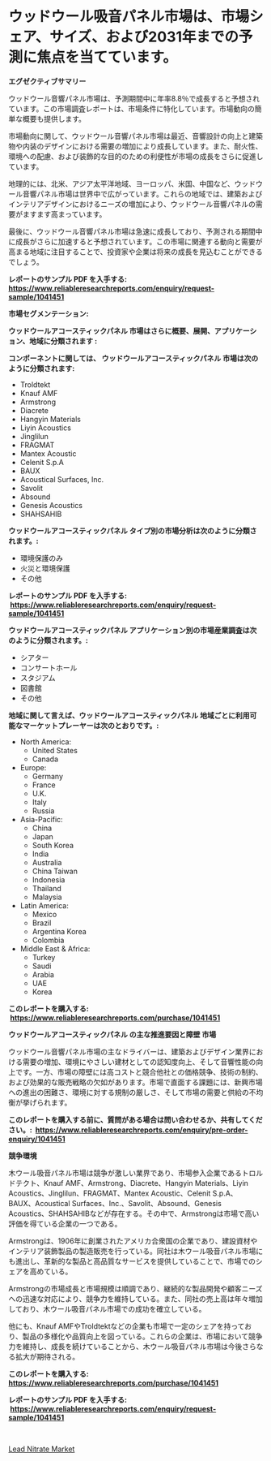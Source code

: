 <p><h1>ウッドウール吸音パネル市場は、市場シェア、サイズ、および2031年までの予測に焦点を当てています。</h1></p><p><strong>エグゼクティブサマリー</strong></p>
<p><p>ウッドウール音響パネル市場は、予測期間中に年率8.8％で成長すると予想されています。この市場調査レポートは、市場条件に特化しています。市場動向の簡単な概要も提供します。</p><p>市場動向に関して、ウッドウール音響パネル市場は最近、音響設計の向上と建築物や内装のデザインにおける需要の増加により成長しています。また、耐火性、環境への配慮、および装飾的な目的のための利便性が市場の成長をさらに促進しています。</p><p>地理的には、北米、アジア太平洋地域、ヨーロッパ、米国、中国など、ウッドウール音響パネル市場は世界中で広がっています。これらの地域では、建築およびインテリアデザインにおけるニーズの増加により、ウッドウール音響パネルの需要がますます高まっています。</p><p>最後に、ウッドウール音響パネル市場は急速に成長しており、予測される期間中に成長がさらに加速すると予想されています。この市場に関連する動向と需要が高まる地域に注目することで、投資家や企業は将来の成長を見込むことができるでしょう。</p></p>
<p><strong>レポートのサンプル PDF を入手する: <a href="https://www.reliableresearchreports.com/enquiry/request-sample/1041451">https://www.reliableresearchreports.com/enquiry/request-sample/1041451</a></strong></p>
<p><strong>市場セグメンテーション:</strong></p>
<p><strong> ウッドウールアコースティックパネル 市場はさらに概要、展開、アプリケーション、地域に分類されます :</strong></p>
<p><strong>コンポーネントに関しては、 ウッドウールアコースティックパネル 市場は次のように分類されます: &nbsp;</strong></p>
<p><ul><li>Troldtekt</li><li>Knauf AMF</li><li>Armstrong</li><li>Diacrete</li><li>Hangyin Materials</li><li>Liyin Acoustics</li><li>Jinglilun</li><li>FRAGMAT</li><li>Mantex Acoustic</li><li>Celenit S.p.A</li><li>BAUX</li><li>Acoustical Surfaces, Inc.</li><li>Savolit</li><li>Absound</li><li>Genesis Acoustics</li><li>SHAHSAHIB</li></ul></p>
<p><strong> ウッドウールアコースティックパネル タイプ別の市場分析は次のように分類されます。:</strong></p>
<p><ul><li>環境保護のみ</li><li>火災と環境保護</li><li>その他</li></ul></p>
<p><strong>レポートのサンプル PDF を入手する: &nbsp;<a href="https://www.reliableresearchreports.com/enquiry/request-sample/1041451">https://www.reliableresearchreports.com/enquiry/request-sample/1041451</a></strong></p>
<p><strong> ウッドウールアコースティックパネル アプリケーション別の市場産業調査は次のように分類されます。:</strong></p>
<p><ul><li>シアター</li><li>コンサートホール</li><li>スタジアム</li><li>図書館</li><li>その他</li></ul></p>
<p><strong>地域に関して言えば、ウッドウールアコースティックパネル 地域ごとに利用可能なマーケットプレーヤーは次のとおりです。:</strong></p>
<p><ul>
    <li>
        North America:
        <ul>
            <li>United States</li>
            <li>Canada</li>
        </ul>
    </li>
    <li>
        Europe:
        <ul>
            <li>Germany</li>
            <li>France</li>
            <li>U.K.</li>
            <li>Italy</li>
            <li>Russia</li>
        </ul>
    </li>
    <li>
        Asia-Pacific:
        <ul>
            <li>China</li>
            <li>Japan</li>
            <li>South Korea</li>
            <li>India</li>
            <li>Australia</li>
            <li>China Taiwan</li>
            <li>Indonesia</li>
            <li>Thailand</li>
            <li>Malaysia</li>
        </ul>
    </li>
    <li>
        Latin America:
        <ul>
            <li>Mexico</li>
            <li>Brazil</li>
            <li>Argentina Korea</li>
            <li>Colombia</li>
        </ul>
    </li>
    <li>
        Middle East & Africa:
        <ul>
            <li>Turkey</li>
            <li>Saudi</li>
            <li>Arabia</li>
            <li>UAE</li>
            <li>Korea</li>
        </ul>
    </li>
    </ul></p>
<p><strong>このレポートを購入する: &nbsp;<a href="https://www.reliableresearchreports.com/purchase/1041451">https://www.reliableresearchreports.com/purchase/1041451</a></strong></p>
<p><strong>ウッドウールアコースティックパネル の主な推進要因と障壁 市場</strong></p>
<p><p>ウッドウール音響パネル市場の主なドライバーは、建築およびデザイン業界における需要の増加、環境にやさしい建材としての認知度向上、そして音響性能の向上です。一方、市場の障壁には高コストと競合他社との価格競争、技術の制約、および効果的な販売戦略の欠如があります。市場で直面する課題には、新興市場への進出の困難さ、環境に対する規制の厳しさ、そして市場の需要と供給の不均衡が挙げられます。</p></p>
<p><strong>このレポートを購入する前に、質問がある場合は問い合わせるか、共有してください。:&nbsp; <a href="https://www.reliableresearchreports.com/enquiry/pre-order-enquiry/1041451">https://www.reliableresearchreports.com/enquiry/pre-order-enquiry/1041451</a></strong></p>
<p><strong>競争環境</strong></p>
<p><p>木ウール吸音パネル市場は競争が激しい業界であり、市場参入企業であるトロルドテクト、Knauf AMF、Armstrong、Diacrete、Hangyin Materials、Liyin Acoustics、Jinglilun、FRAGMAT、Mantex Acoustic、Celenit S.p.A、BAUX、Acoustical Surfaces、Inc.、Savolit、Absound、Genesis Acoustics、SHAHSAHIBなどが存在する。その中で、Armstrongは市場で高い評価を得ている企業の一つである。</p><p>Armstrongは、1906年に創業されたアメリカ合衆国の企業であり、建設資材やインテリア装飾製品の製造販売を行っている。同社は木ウール吸音パネル市場にも進出し、革新的な製品と高品質なサービスを提供していることで、市場でのシェアを高めている。</p><p>Armstrongの市場成長と市場規模は順調であり、継続的な製品開発や顧客ニーズへの迅速な対応により、競争力を維持している。また、同社の売上高は年々増加しており、木ウール吸音パネル市場での成功を確立している。</p><p>他にも、Knauf AMFやTroldtektなどの企業も市場で一定のシェアを持っており、製品の多様化や品質向上を図っている。これらの企業は、市場において競争力を維持し、成長を続けていることから、木ウール吸音パネル市場は今後さらなる拡大が期待される。</p></p>
<p><strong>このレポートを購入する: &nbsp; <a href="https://www.reliableresearchreports.com/purchase/1041451">https://www.reliableresearchreports.com/purchase/1041451</a></strong></p>
<p><strong>レポートのサンプル PDF を入手する: &nbsp;<a href="https://www.reliableresearchreports.com/enquiry/request-sample/1041451">https://www.reliableresearchreports.com/enquiry/request-sample/1041451</a></strong><strong></strong></p>
<p>&nbsp;</p>
<p><p><a href="https://cautious-neon-760.notion.site/Lead-Nitrate-Market-Dynamics-2024-2031-Also-about-Its-Market-Trends-Projections-and-Opportunities-bfe6a0980bda44dbafae2f29a2370962">Lead Nitrate Market</a></p></p>